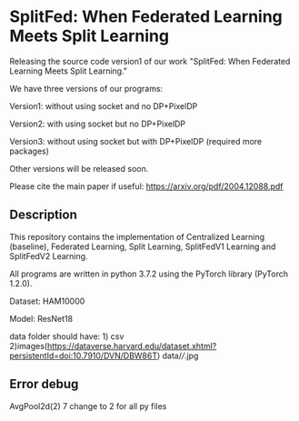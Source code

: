 # SplitFed: When Federated Learning Meets Split Learning

Releasing the source code version1 of our work "SplitFed: When Federated Learning Meets Split Learning."

We have three versions of our programs:

Version1: without using socket and no DP+PixelDP

Version2: with using socket but no DP+PixelDP

Version3: without using socket but with DP+PixelDP (required more packages)

Other versions will be released soon.

Please cite the main paper if useful: https://arxiv.org/pdf/2004.12088.pdf


## Description

This repository contains the implementation of Centralized Learning (baseline), Federated Learning, Split Learning, SplitFedV1 Learning and SplitFedV2 Learning.

All programs are written in python 3.7.2 using the PyTorch library (PyTorch 1.2.0).

Dataset: HAM10000

Model: ResNet18

data folder should have: 1) csv 2)images(https://dataverse.harvard.edu/dataset.xhtml?persistentId=doi:10.7910/DVN/DBW86T) data/*/*.jpg


## Error debug

AvgPool2d(2)  7 change to 2 for all py files 
